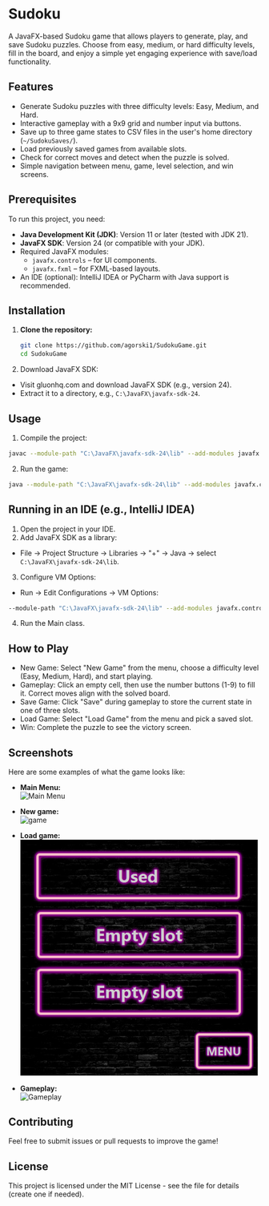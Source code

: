 # Sudoku

A JavaFX-based Sudoku game that allows players to generate, play, and save Sudoku puzzles. Choose from easy, medium, or hard difficulty levels, fill in the board, and enjoy a simple yet engaging experience with save/load functionality.

## Features
- Generate Sudoku puzzles with three difficulty levels: Easy, Medium, and Hard.
- Interactive gameplay with a 9x9 grid and number input via buttons.
- Save up to three game states to CSV files in the user's home directory (`~/SudokuSaves/`).
- Load previously saved games from available slots.
- Check for correct moves and detect when the puzzle is solved.
- Simple navigation between menu, game, level selection, and win screens.

## Prerequisites
To run this project, you need:
- **Java Development Kit (JDK)**: Version 11 or later (tested with JDK 21).
- **JavaFX SDK**: Version 24 (or compatible with your JDK).
- Required JavaFX modules:
    - `javafx.controls` – for UI components.
    - `javafx.fxml` – for FXML-based layouts.
- An IDE (optional): IntelliJ IDEA or PyCharm with Java support is recommended.

## Installation
1. **Clone the repository:**
   ```bash
   git clone https://github.com/agorski1/SudokuGame.git
   cd SudokuGame
   ```
2. Download JavaFX SDK:
 - Visit gluonhq.com and download JavaFX SDK (e.g., version 24).
 - Extract it to a directory, e.g., `C:\JavaFX\javafx-sdk-24`.
## Usage
1. Compile the project:
```bash
javac --module-path "C:\JavaFX\javafx-sdk-24\lib" --add-modules javafx.controls,javafx.fxml -d out src\main\java\com\example\sudoku\*.java src\main\java\module-info.java
```
2. Run the game:
```bash
java --module-path "C:\JavaFX\javafx-sdk-24\lib" --add-modules javafx.controls,javafx.fxml -cp out com.example.sudoku.Main
```
## Running in an IDE (e.g., IntelliJ IDEA)
1. Open the project in your IDE.
2. Add JavaFX SDK as a library:
- File → Project Structure → Libraries → "+" → Java → select `C:\JavaFX\javafx-sdk-24\lib`.
3. Configure VM Options:
 - Run → Edit Configurations → VM Options:
```bash
--module-path "C:\JavaFX\javafx-sdk-24\lib" --add-modules javafx.controls,javafx.fxml
```
4. Run the Main class.

## How to Play
 - New Game: Select "New Game" from the menu, choose a difficulty level (Easy, Medium, Hard), and start playing.
 - Gameplay: Click an empty cell, then use the number buttons (1-9) to fill it. Correct moves align with the solved board.
 - Save Game: Click "Save" during gameplay to store the current state in one of three slots.
 - Load Game: Select "Load Game" from the menu and pick a saved slot.
 - Win: Complete the puzzle to see the victory screen.

## Screenshots
Here are some examples of what the game looks like:
- **Main Menu:**  
  ![Main Menu](https://github.com/agorski1/Sudoku/tree/main/screenshots/menu.png)

- **New game:**  
  ![game](https://github.com/agorski1/Sudoku/tree/main/screenshots/game.png)


- **Load game:**  
  ![Gameplay](https://github.com/agorski1/Sudoku/blob/master/screenshots/load_game.png)


- **Gameplay:**  
  ![Gameplay](https://github.com/agorski1/Sudoku/tree/main/screenshots/gameplay.png)



## Contributing
Feel free to submit issues or pull requests to improve the game!

## License
This project is licensed under the MIT License - see the  file for details (create one if needed).